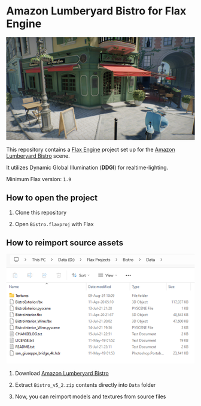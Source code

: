# Amazon Lumberyard Bistro for Flax Engine

![Amazon Lumberyard Bistro for Flax Engine](Content/Screenshot.png)

This repository contains a [Flax Engine](https://flaxengine.com/) project set up for the [Amazon Lumberyard Bistro](https://developer.nvidia.com/orca/amazon-lumberyard-bistro) scene.

It utilizes Dynamic Global Illumination (**DDGI**) for realtime-lighting.

Minimum Flax version: `1.9`

## How to open the project

1. Clone this repository

2. Open `Bistro.flaxproj` with Flax

## How to reimport source assets

![Extract files](Data/extract_files_here.png)

1. Download [Amazon Lumberyard Bistro](https://developer.nvidia.com/orca/amazon-lumberyard-bistro)

2. Extract `Bistro_v5_2.zip` contents directly into `Data` folder

3. Now, you can reimport models and textures from source files
